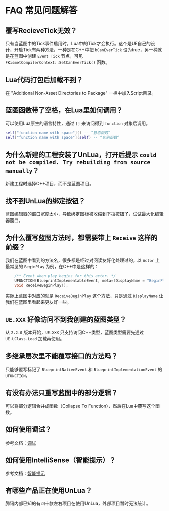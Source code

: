 # FAQ 常见问题解答

## 覆写RecieveTick无效？

只有当蓝图中的Tick事件启用时，Lua中的Tick才会执行。这个是UE自己的设计，开启Tick有两种方法，一种是在C++中把 `bCanEverTick` 设为true，另一种就是在蓝图中创建 `Event Tick` 节点，可见 `FKismetCompilerContext::SetCanEverTick()` 函数。

## Lua代码打包后加载不到？

在 "Additional Non-Asset Directories to Package" 一栏中加入Script目录。

## 蓝图函数带了空格，在Lua里如何调用？

可以使用Lua原生的语言特性，通过 `[]` 来访问得到 `function` 对象后调用。

```lua
self["function name with space"]() -- “静态函数”
self["function name with space"](self) -- “实例函数”
```

## 为什么新建的工程安装了UnLua，打开后提示 `could not be compiled. Try rebuilding from source manually`？

新建工程时选择C++项目，而不是蓝图项目。

## 找不到UnLua的绑定按钮？

蓝图编辑器的窗口宽度太小，导致绑定图标被收缩到下拉按钮了，试试最大化编辑器窗口。

## 为什么覆写蓝图方法时，都需要带上 `Receive` 这样的前缀？

我们在蓝图中看到的方法名，很多都是经过对阅读友好化处理过的，以 `Actor` 上最常见的 `BeginPlay` 为例，在C++中是这样的：

```cpp
    /** Event when play begins for this actor. */
    UFUNCTION(BlueprintImplementableEvent, meta=(DisplayName = "BeginPlay"))
	void ReceiveBeginPlay();
```

实际上蓝图中对应的就是 `ReceiveBeginPlay` 这个方法，只是通过 `DisplayName` 让我们在蓝图里看起来更友好一些。

## `UE.XXX` 好像访问不到我创建的蓝图类型？

从 `2.2.0` 版本开始，`UE.XXX` 只支持访问C++类型，蓝图类型需要先通过 `UE.UClass.Load` 加载再使用。

## 多继承层次里不能覆写接口的方法吗？

只能够覆写标记了 `BlueprintNativeEvent` 和 `BlueprintImplementationEvent` 的 `UFUNCTION`。

## 有没有办法只重写蓝图中的部分逻辑？

可以将部分逻辑合并成函数（Collapse To Function），然后在Lua中覆写这个函数。

## 如何使用调试？

参考文档：[调试](Debugging.md)

## 如何使用IntelliSense（智能提示）？

参考文档：[智能提示](IntelliSense.md)

## 有哪些产品正在使用UnLua？

腾讯内部已知的有四十款左右项目在使用UnLua，外部项目暂时无法统计。
